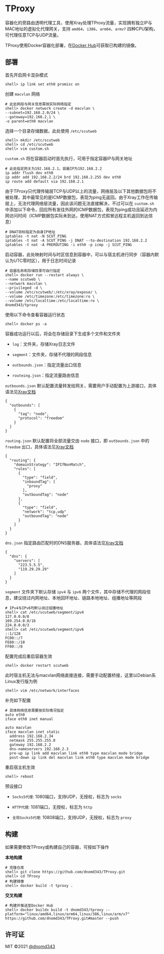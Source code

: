 # TProxy

容器化的旁路由透明代理工具，使用Xray处理TProxy流量，实现拥有独立IP与MAC地址的虚拟化代理网关，支持 `amd64`、`i386`、`arm64`、`armv7` 四种CPU架构，可代理任意TCP与UDP流量。

TProxy使用Docker容器化部署，在[Docker Hub](https://hub.docker.com/repository/docker/dnomd343/tproxy)可获取已构建的镜像。

## 部署

首先开启网卡混杂模式

```
shell> ip link set eth0 promisc on
```

创建 `macvlan` 网络

```
# 此处网段与网关信息需按实际网络指定
shell> docker network create -d macvlan \
--subnet=192.168.2.0/24 \
--gateway=192.168.2.1 \
-o parent=eth0 macvlan
```

选择一个目录存储数据，此处使用 `/etc/scutweb`

```
shell> mkdir /etc/scutweb
shell> cd /etc/scutweb
shell> vim custom.sh
```

`custom.sh` 将在容器启动时首先执行，可用于指定容器IP与网关地址

```
# 此处指定网关为192.168.2.1，容器IP为192.168.2.2
ip addr flush dev eth0
ip addr add 192.168.2.2/24 brd 192.168.2.255 dev eth0
ip route add default via 192.168.2.1
```

由于TProxy只代理传输层TCP与UDP以上的流量，网络层及以下其他数据包将不被处理，其中最常见的是ICMP数据包，表现为ping无返回。由于Xray工作在传输层上，无法代理网络层流量，因此该问题无法直接解决，不过可以在 `custom.sh` 中添加以下命令，回应所有发往外网的ICMP数据包，表现为ping成功且延迟为内网访问时间（ICMP数据包实际未到达，使用NAT方式假冒远程主机返回到达信息）

```
# DNAT目标指定为自身IP地址
iptables -t nat -N SCUT_PING
iptables -t nat -A SCUT_PING -j DNAT --to-destination 192.168.2.2
iptables -t nat -A PREROUTING -i eth0 -p icmp -j SCUT_PING
```

启动容器，此处映射时间与时区信息到容器中，可以与宿主机进行同步（容器内默认为UTC零时区），用于日志时间记录

```
# 容器名称和存储目录可自行指定
shell> docker run --restart always \
--name scutweb \
--network macvlan \
--privileged -d \
--volume /etc/scutweb/:/etc/xray/expose/ \
--volume /etc/timezone:/etc/timezone:ro \
--volume /etc/localtime:/etc/localtime:ro \
dnomd343/tproxy
```

使用以下命令查看容器运行状态

```
shell> docker ps -a
```

容器成功运行以后，将会在存储目录下生成多个文件和文件夹

+ `log`：文件夹，存储Xray日志文件

+ `segment`：文件夹，存储不代理的网段信息

+ `outbounds.json`：指定流量出口信息

+ `routeing.json`：指定流量路由信息

`outbounds.json` 默认配置流量转发给网关，需要用户手动配置为上游接口，具体语法见[Xray文档](https://xtls.github.io/config/base/outbounds/)

```
{
  "outbounds": [
    {
      "tag": "node",
      "protocol": "freedom"
    }
  ]
}
```

`routing.json` 默认配置将全部流量交由 `node` 接口，即 `outbounds.json` 中的 `freedom` 出口，具体语法见[Xray文档](https://xtls.github.io/config/base/routing/)

```
{
  "routing": {
    "domainStrategy": "IPIfNonMatch",
    "rules": [
      {
        "type": "field",
        "inboundTag": [
          "proxy"
        ],
        "outboundTag": "node"
      },
      {
        "type": "field",
        "network": "tcp,udp"
        "outboundTag": "node"
      }
    ]
  }
}
```

`dns.json` 指定路由匹配时的DNS服务器，具体语法见[Xray文档](https://xtls.github.io/config/base/dns/)

```
{
  "dns": {
    "servers": [
      "223.5.5.5",
      "119.29.29.29"
    ]
  }
}
```

`segment` 文件夹下默认存储 `ipv4` 与 `ipv6` 两个文件，其中存储不代理的网段信息，建议绕过内网地址、本地回环地址、链路本地地址、组播地址等网段

```
# IPv4与IPv6均默认绕过组播地址
shell> cat /etc/scutweb/segment/ipv4
127.0.0.0/8
169.254.0.0/16
224.0.0.0/3
shell> cat /etc/scutweb/segment/ipv6
::1/128
FC00::/7
FE80::/10
FF00::/8
```

配置完成后重启容器生效

```
shell> docker restart scutweb
```

此时宿主机无法与macvlan网络直接连接，需要手动配置桥接，这里以Debian系Linux发行版为例

```
shell> vim /etc/network/interfaces
```

补充如下配置

```
# 具体网络信息需要按实际情况指定
auto eth0
iface eth0 inet manual

auto macvlan
iface macvlan inet static
  address 192.168.2.34
  netmask 255.255.255.0
  gateway 192.168.2.2
  dns-nameservers 192.168.2.3
  pre-up ip link add macvlan link eth0 type macvlan mode bridge
  post-down ip link del macvlan link eth0 type macvlan mode bridge
```

重启宿主机生效

```
shell> reboot
```

预设接口

+ `Socks5代理`: 1080端口，支持UDP，无授权，标志为 `socks`

+ `HTTP代理`: 1081端口，无授权，标志为 `http`

+ `全局Socks5代理`: 10808端口，支持UDP，无授权，标志为 `proxy`

## 构建

如果需要修改TProxy或构建自己的容器，可按如下操作

**本地构建**

```
# 克隆仓库
shell> git clone https://github.com/dnomd343/TProxy.git
shell> cd TProxy
# 构建镜像
shell> docker build -t tproxy .
```

**交叉构建**

```
# 构建并推送至Docker Hub
shell> docker buildx build -t dnomd343/tproxy --platform="linux/amd64,linux/arm64,linux/386,linux/arm/v7" https://github.com/dnomd343/TProxy.git#master --push
```

## 许可证

MIT ©2021 [@dnomd343](https://github.com/dnomd343)
